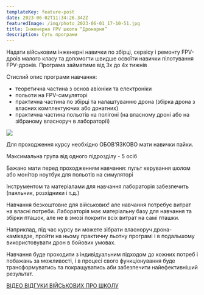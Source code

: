 ```yaml
---
templateKey: feature-post
date: 2023-06-02T11:34:26.342Z
featuredImage: /img/photo_2023-06-01_17-10-51.jpg
title: Інженерна FPV школа “Дронарня”
description: Суть програми
---
```

Надати військовим інженерні навички по збірці, сервісу і ремонту FPV-дроів малого класу та допомогти швидше освоїти навички пілотування FPV-дронів. 
Програма займатиме від 3х до 4х тижнів 

Стислий опис програми навчання: 

* теоретична частина з основ авіоніки та електроніки 
* польоти на FPV-симуляторі
* практична частина по збірці та налаштуванню дрона (збірка дрона з власних комплектуючих або донатних)
* практична частина польотів на полігоні (на власному дроні або на зібраному власноруч в лабораторії)

![](/img/без-назви-11.png)

Для проходження курсу необхідно ОБОВ’ЯЗКОВО мати навички пайки. 

Максимальна група від одного підрозділу - 5 осіб

Бажано мати перед проходженням навчання:
пульт керування 
шолом або монітор 
ноутбук для польотів на симуляторі

Інструментом та матеріалами для навчання лабораторія забезпечить (паяльник, розхідники і т.д.)

Навчання безкоштовне для військових! але навчання потребує витрат на власні потреби.
Лабораторія має матеріальну базу для навчання та збірки пташок, але не в змозі покрити всіх витрат на самі пташки.

Наприклад, під час курсу ви можете зібрати власноруч дрона-камікадзе, пройти на ньому практичну льотну програмі і в подальшому використовувати дрон в бойових умовах.

Навчання буде проходити з індивідуальним підходом до кожних потреб і побажань за можливості, і в процесі свого функціонування буде трансформуватись та покращуватись аби забезпечити найефективніший результат.

<a href="https://www.youtube.com/watch?v=vxKwL9-tveg">ВІДЕО ВІДГУКИ ВІЙСЬКОВИХ ПРО ШКОЛУ</a>